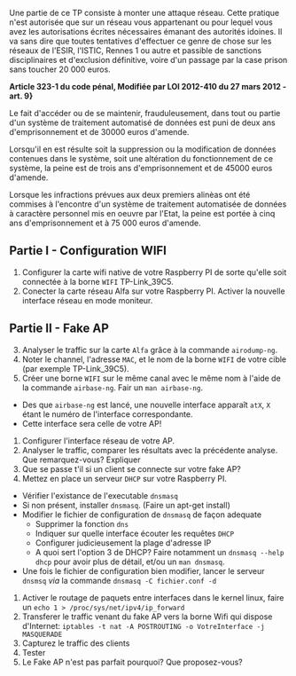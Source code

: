 Une partie de ce TP consiste à monter une attaque réseau. Cette pratique n'est autorisée que sur un réseau vous appartenant ou pour lequel vous avez les autorisations écrites nécessaires émanant des autorités idoines. Il va sans dire que toutes tentatives d'effectuer ce genre de chose sur les réseaux de l'ESIR, l'ISTIC, Rennes 1 ou autre et passible de sanctions disciplinaires et d'exclusion définitive, voire d'un passage par la case prison sans toucher 20 000 euros.


**Article 323-1 du code pénal, Modifiée par LOI 2012-410 du 27 mars 2012 - art. 9}**

Le fait d'accéder ou de se maintenir, frauduleusement, dans tout ou partie d'un système de traitement automatisé de données est puni de deux ans d'emprisonnement et de 30000 euros d'amende.

Lorsqu'il en est résulte soit la suppression ou la modification de données contenues dans le système, soit une altération du fonctionnement de ce système, la peine est de trois ans d'emprisonnement et de 45000 euros d'amende.

Lorsque les infractions prévues aux deux premiers alinèas ont été commises à l'encontre d'un système de traitement automatisée de données à caractère personnel mis en oeuvre par l'Etat, la peine est portée à cinq ans d'emprisonnement et à 75 000 euros d'amende.


## Partie I - Configuration WIFI

1. Configurer la carte wifi native de votre Raspberry PI de sorte qu'elle soit connectée à la borne `WIFI` TP-Link_39C5.
2. Conecter la carte réseau Alfa sur votre Raspberry PI. Activer la nouvelle interface réseau en mode moniteur.

## Partie II - Fake AP
3. Analyser le traffic sur la carte `Alfa` grâce à la commande `airodump-ng`.
1. Noter le channel, l'adresse `MAC`, et le nom de la borne `WIFI` de votre cible (par exemple TP-Link_39C5).
1. Créer une borne `WIFI` sur le même canal avec le même nom à l'aide de la commande `airbase-ng`. Fair un `man airbase-ng`.
  - Des que `airbase-ng` est lancé, une nouvelle interface apparaît `atX`, `X` étant le numéro de l'interface correspondante.
  - Cette interface sera celle de votre AP!
1. Configurer l'interface réseau de votre AP.
1. Analyser le traffic, comparer les résultats avec la précédente analyse. Que remarquez-vous? Expliquer
1. Que se passe t'il si un client se connecte sur votre fake AP?
1. Mettez en place un serveur `DHCP` sur votre Raspberry PI.
  - Vérifier l'existance de l'executable `dnsmasq`
  - Si non présent, installer `dnsmasq`. (Faire un apt-get install)
  - Modifier le fichier de configuration de `dnsmasq` de façon adequate
      - Supprimer la fonction `dns`
      - Indiquer sur quelle interface écouter les requêtes `DHCP`
      - Configurer judicieusement la plage d'adresse IP
      - A quoi sert l'option 3 de DHCP? Faire notamment un `dnsmasq --help dhcp` pour avoir plus de détail, et/ou un `man dnsmasq`.
  - Une fois le fichier de configuration bien modifier, lancer le serveur `dnsmsq` *via* la commande `dnsmasq -C fichier.conf -d`
1. Activer le routage de paquets entre interfaces dans le kernel linux, faire un `echo 1 > /proc/sys/net/ipv4/ip_forward`
1. Transferer le traffic venant du fake AP vers la borne Wifi qui dispose d'Internet: `iptables -t nat -A POSTROUTING -o VotreInterface -j MASQUERADE`
1. Capturez le traffic des clients
1. Tester
1. Le Fake AP n'est pas parfait pourquoi? Que proposez-vous?
